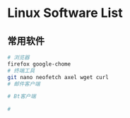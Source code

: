 # Linux Software List
## 常用软件
```bash
# 浏览器
firefox google-chome
# 终端工具
git nano neofetch axel wget curl
# 邮件客户端

# Bt客户端

# 
```
